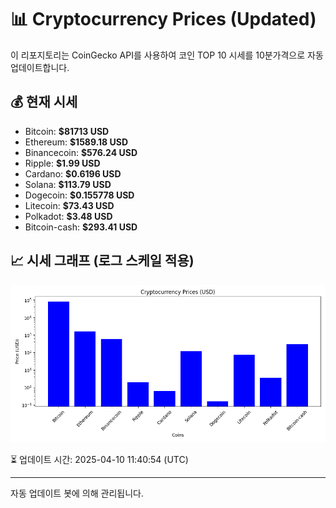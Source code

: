 
# 📊 Cryptocurrency Prices (Updated)

이 리포지토리는 CoinGecko API를 사용하여 코인 TOP 10 시세를 10분가격으로 자동 업데이트합니다.

## 💰 현재 시세
- Bitcoin: **$81713 USD**
- Ethereum: **$1589.18 USD**
- Binancecoin: **$576.24 USD**
- Ripple: **$1.99 USD**
- Cardano: **$0.6196 USD**
- Solana: **$113.79 USD**
- Dogecoin: **$0.155778 USD**
- Litecoin: **$73.43 USD**
- Polkadot: **$3.48 USD**
- Bitcoin-cash: **$293.41 USD**

## 📈 시세 그래프 (로그 스케일 적용)
![Crypto Prices](crypto_prices.png)

⏳ 업데이트 시간: 2025-04-10 11:40:54 (UTC)

---
자동 업데이트 봇에 의해 관리됩니다.
